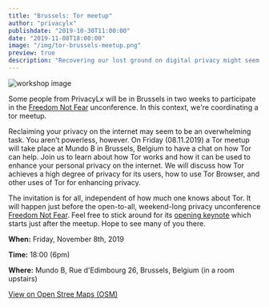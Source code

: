 ```yaml
---
title: "Brussels: Tor meetup"
author: "privacylx"
publishdate: "2019-10-30T11:00:00"
date: "2019-11-08T18:00:00"
image: "/img/tor-brussels-meetup.png"
preview: true
description: "Recovering our lost ground on digital privacy might seem like an overwhelming taks, but in fact it is not as hard. In this workshop, we will explore and explain how to can help us in that as well as have a gathering of people interested in these topics"
---
```


![workshop image](/img/tor-brussels-meetup.png)

Some people from PrivacyLx will be in Brussels in two weeks to participate in the [Freedom Not Fear](https://freedomnotfear.org) unconference. In this context, we're coordinating a tor meetup.

Reclaiming your privacy on the internet may seem to be an overwhelming task. You aren’t powerless, however. On Friday (08.11.2019) a Tor meetup will take place at Mundo B in Brussels, Belgium to have a chat on how Tor can help. Join us to learn about how Tor works and how it can be used to enhance your personal privacy on the internet. We will discuss how Tor achieves a high degree of privacy for its users, how to use Tor Browser, and other uses of Tor for enhancing privacy.

The invitation is for all, independent of how much one knows about Tor. It will happen just before the open-to-all, weekend-long privacy unconference [Freedom Not Fear](https://freedomnotfear.org). Feel free to stick around for its [opening keynote](https://www.freedomnotfear.org/fnf-2019/opening-keynote-by-wojciech-wiewiorowski-edps) which starts just after the meetup. Hope to see many of you there.

**When:** Friday, November 8th, 2019 

**Time:** 18:00 (6pm)

**Where:** Mundo B, Rue d'Edimbourg 26, Brussels, Belgium (in a room upstairs)

[View on Open Stree Maps (OSM)](https://www.openstreetmap.org/way/139078492#map=17/50.83787/4.36425)
